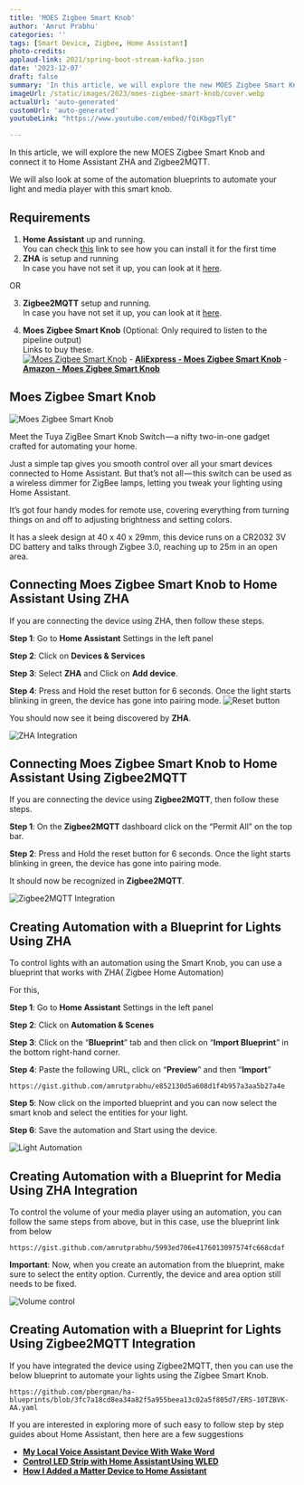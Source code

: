 ```yaml
---
title: 'MOES Zigbee Smart Knob'
author: 'Amrut Prabhu'
categories: ''
tags: [Smart Device, Zigbee, Home Assistant]
photo-credits:
applaud-link: 2021/spring-boot-stream-kafka.json
date: '2023-12-07'
draft: false
summary: 'In this article, we will explore the new MOES Zigbee Smart Knob and connect it to Home Assistant ZHA and Zigbee2MQTT'
imageUrl: /static/images/2023/moes-zigbee-smart-knob/cover.webp
actualUrl: 'auto-generated'
customUrl: 'auto-generated'
youtubeLink: "https://www.youtube.com/embed/fQiKbgpTlyE"

---
```

In this article, we will explore the new MOES Zigbee Smart Knob and connect it to Home Assistant ZHA and Zigbee2MQTT.

We will also look at some of the automation blueprints to automate your light and media player with this smart knob.

<TOCInline toc={props.toc} asDisclosure />  


## Requirements

1.  **Home Assistant** up and running.  
    You can check [this](https://smarthomecircle.com/how-to-connect-wifi-to-home-assistant-on-startup) link to see how you can install it for the first time
2.  **ZHA** is setup and running  
    In case you have not set it up, you can look at it [here](https://smarthomecircle.com/connect-zigbee-device-using-sonoff-zigbee-3-dongle-plus-to-home-assistant).

OR

3. **Zigbee2MQTT** setup and running.  
In case you have not set it up, you can look at it [here](https://smarthomecircle.com/install-zigbee2mqtt-with-home-assistant).

4.  **Moes Zigbee Smart Knob** (Optional: Only required to listen to the pipeline output)  
    Links to buy these.  
[![Moes Zigbee Smart Knob](/static/images/2023/moes-zigbee-smart-knob/moes-smart-knob.webp)](https://s.click.aliexpress.com/e/_DkdrcSv)
        -   [**AliExpress - Moes Zigbee Smart Knob**](https://s.click.aliexpress.com/e/_DkdrcSv)
        -   [**Amazon - Moes Zigbee Smart Knob**](https://amzn.to/47Nvn7S)      
    



## Moes Zigbee Smart Knob

![Moes Zigbee Smart Knob](/static/images/2023/moes-zigbee-smart-knob/moes-smart-knob.webp)

Meet the Tuya ZigBee Smart Knob Switch — a nifty two-in-one gadget crafted for automating your home.

Just a simple tap gives you smooth control over all your smart devices connected to Home Assistant. But that’s not all — this switch can be used as a wireless dimmer for ZigBee lamps, letting you tweak your lighting using Home Assistant.

It’s got four handy modes for remote use, covering everything from turning things on and off to adjusting brightness and setting colors.

It has a sleek design at 40 x 40 x 29mm, this device runs on a CR2032 3V DC battery and talks through Zigbee 3.0, reaching up to 25m in an open area.

## Connecting Moes Zigbee Smart Knob to Home Assistant Using ZHA

If you are connecting the device using ZHA, then follow these steps.

**Step 1**: Go to **Home Assistant** Settings in the left panel

**Step 2**: Click on **Devices & Services**

**Step 3**: Select **ZHA** and Click on **Add device**.

**Step 4**: Press and Hold the reset button for 6 seconds. Once the light starts blinking in green, the device has gone into pairing mode.
![Reset button](/static/images/2023/moes-zigbee-smart-knob/reset-switch.webp)

You should now see it being discovered by **ZHA**.

![ZHA Integration](/static/images/2023/moes-zigbee-smart-knob/zha-integration.webp)

## Connecting Moes Zigbee Smart Knob to Home Assistant Using Zigbee2MQTT

If you are connecting the device using **Zigbee2MQTT**, then follow these steps.

**Step 1**: On the **Zigbee2MQTT** dashboard click on the “Permit All” on the top bar.

**Step 2**: Press and Hold the reset button for 6 seconds. Once the light starts blinking in green, the device has gone into pairing mode.

It should now be recognized in **Zigbee2MQTT**.

![Zigbee2MQTT Integration](/static/images/2023/moes-zigbee-smart-knob/zigbee2mqtt-integration.webp)  

  
## Creating Automation with a Blueprint for Lights Using ZHA

To control lights with an automation using the Smart Knob, you can use a blueprint that works with ZHA( Zigbee Home Automation)

For this,

**Step 1**: Go to **Home Assistant** Settings in the left panel

**Step 2**: Click on **Automation & Scenes**

**Step 3**: Click on the “**Blueprint**” tab and then click on “**Import Blueprint**” in the bottom right-hand corner.

**Step 4**: Paste the following URL, click on “**Preview**” and then “**Import**”
```
https://gist.github.com/amrutprabhu/e852130d5a608d1f4b957a3aa5b27a4e
```
**Step 5**: Now click on the imported blueprint and you can now select the smart knob and select the entities for your light.

**Step 6**: Save the automation and Start using the device.

![Light Automation](/static/images/2023/moes-zigbee-smart-knob/lights-control.webp)

## Creating Automation with a Blueprint for Media Using ZHA Integration

To control the volume of your media player using an automation, you can follow the same steps from above, but in this case, use the blueprint link from below
```
https://gist.github.com/amrutprabhu/5993ed706e4176013097574fc668cdaf
```
**Important**: Now, when you create an automation from the blueprint, make sure to select the entity option. Currently, the device and area option still needs to be fixed.

![Volume control](/static/images/2023/moes-zigbee-smart-knob/media-player-control.webp)

## Creating Automation with a Blueprint for Lights Using Zigbee2MQTT Integration

If you have integrated the device using Zigbee2MQTT, then you can use the below blueprint to automate your lights using the Zigbee Smart Knob.
```
https://github.com/pbergman/ha-blueprints/blob/3fc7a18cd8ea34a82f5a955beea13c02a5f805d7/ERS-10TZBVK-AA.yaml
```

If you are interested in exploring more of such easy to follow step by step guides about Home Assistant, then here are a few suggestions

-   [**My Local Voice Assistant Device With Wake Word**](http://localhost:3000/created-voice-assistant-esp32-with-wake-word-in-home-assistant)
-   [**Control LED Strip with Home Assistant Using WLED**](https://smarthomecircle.com/how-to-connect-led-strip-with-home-assistant-using-wled)
-   [**How I Added a Matter Device to Home Assistant**](https://smarthomecircle.com/add-matter-devices-to-home-assistant)

<br/>